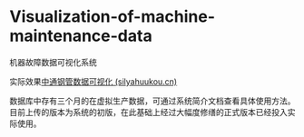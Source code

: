 # Visualization-of-machine-maintenance-data
 机器故障数据可视化系统

实际效果[中通钢管数据可视化 (silyahuukou.cn)](http://www.silyahuukou.cn:9002/down)

数据库中存有三个月的在虚拟生产数据，可通过系统简介文档查看具体使用方法。目前上传的版本为系统的初版，在此基础上经过大幅度修缮的正式版本已经投入实际使用。
